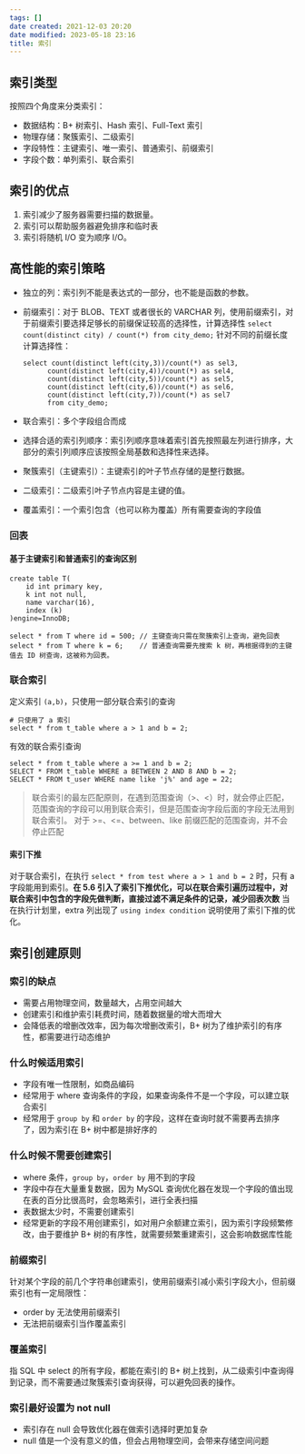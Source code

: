 ```yaml
---
tags: []
date created: 2021-12-03 20:20
date modified: 2023-05-18 23:16
title: 索引
---
```

## 索引类型
按照四个角度来分类索引：
- 数据结构：B+ 树索引、Hash 索引、Full-Text 索引
- 物理存储：聚簇索引、二级索引
- 字段特性：主键索引、唯一索引、普通索引、前缀索引
- 字段个数：单列索引、联合索引

## 索引的优点

1. 索引减少了服务器需要扫描的数据量。
2. 索引可以帮助服务器避免排序和临时表
3. 索引将随机 I/O 变为顺序 I/O。

## 高性能的索引策略

- 独立的列：索引列不能是表达式的一部分，也不能是函数的参数。

- 前缀索引：对于 BLOB、TEXT 或者很长的 VARCHAR 列，使用前缀索引，对于前缀索引要选择足够长的前缀保证较高的选择性，计算选择性 `select count(distinct city) / count(*) from city_demo;` 针对不同的前缀长度计算选择性：

  ```
  select count(distinct left(city,3))/count(*) as sel3,
  		count(distinct left(city,4))/count(*) as sel4,
  		count(distinct left(city,5))/count(*) as sel5,
  		count(distinct left(city,6))/count(*) as sel6,
  		count(distinct left(city,7))/count(*) as sel7
  		from city_demo;
  ```

- 联合索引：多个字段组合而成
- 选择合适的索引列顺序：索引列顺序意味着索引首先按照最左列进行排序，大部分的索引列顺序应该按照全局基数和选择性来选择。
- 聚簇索引（主键索引）：主键索引的叶子节点存储的是整行数据。
- 二级索引：二级索引叶子节点内容是主键的值。
- 覆盖索引：一个索引包含（也可以称为覆盖）所有需要查询的字段值

### 回表

#### 基于主键索引和普通索引的查询区别

```mysql
create table T(
	id int primary key,
	k int not null,
	name varchar(16),
	index (k)
)engine=InnoDB;

select * from T where id = 500;	// 主键查询只需在聚簇索引上查询，避免回表
select * from T where k = 6;	// 普通查询需要先搜索 k 树，再根据得到的主键值去 ID 树查询，这被称为回表。
```

### 联合索引

定义索引 `(a,b)`，只使用一部分联合索引的查询
```mysql
# 只使用了 a 索引
select * from t_table where a > 1 and b = 2;
```

有效的联合索引查询
```mysql
select * from t_table where a >= 1 and b = 2;
SELECT * FROM t_table WHERE a BETWEEN 2 AND 8 AND b = 2;
SELECT * FROM t_user WHERE name like 'j%' and age = 22;
```

>联合索引的最左匹配原则，在遇到范围查询（>、<）时，就会停止匹配，范围查询的字段可以用到联合索引，但是范围查询字段后面的字段无法用到联合索引。
>对于 >=、<=、between、like 前缀匹配的范围查询，并不会停止匹配

#### 索引下推

对于联合索引，在执行 `select * from test where a > 1 and b = 2` 时，只有 a 字段能用到索引。**在 5.6 引入了索引下推优化，可以在联合索引遍历过程中，对联合索引中包含的字段先做判断，直接过滤不满足条件的记录，减少回表次数**
当在执行计划里，extra 列出现了 `using index condition` 说明使用了索引下推的优化。

## 索引创建原则

### 索引的缺点

- 需要占用物理空间，数量越大，占用空间越大
- 创建索引和维护索引耗费时间，随着数据量的增大而增大
- 会降低表的增删改效率，因为每次增删改索引，B+ 树为了维护索引的有序性，都需要进行动态维护

### 什么时候适用索引

- 字段有唯一性限制，如商品编码
- 经常用于 where 查询条件的字段，如果查询条件不是一个字段，可以建立联合索引
- 经常用于 `group by` 和 `order by` 的字段，这样在查询时就不需要再去排序了，因为索引在 B+ 树中都是排好序的

### 什么时候不需要创建索引

- where 条件，`group by`，`order by` 用不到的字段
- 字段中存在大量重复数据，因为 MySQL 查询优化器在发现一个字段的值出现在表的百分比很高时，会忽略索引，进行全表扫描
- 表数据太少时，不需要创建索引
- 经常更新的字段不用创建索引，如对用户余额建立索引，因为索引字段频繁修改，由于要维护 B+ 树的有序性，就需要频繁重建索引，这会影响数据库性能

### 前缀索引

针对某个字段的前几个字符串创建索引，使用前缀索引减小索引字段大小，但前缀索引也有一定局限性：
- order by 无法使用前缀索引
- 无法把前缀索引当作覆盖索引

### 覆盖索引

指 SQL 中 select 的所有字段，都能在索引的 B+ 树上找到，从二级索引中查询得到记录，而不需要通过聚簇索引查询获得，可以避免回表的操作。

### 索引最好设置为 not null

- 索引存在 null 会导致优化器在做索引选择时更加复杂
- null 值是一个没有意义的值，但会占用物理空间，会带来存储空间问题

